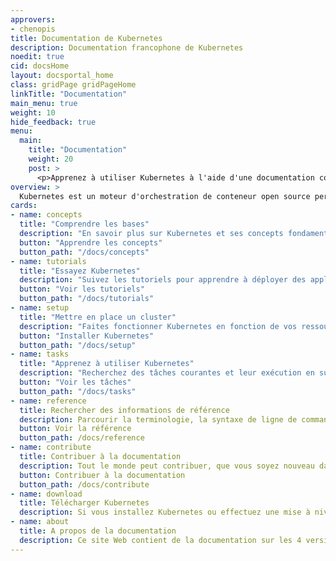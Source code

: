 ```yaml
---
approvers:
- chenopis
title: Documentation de Kubernetes
description: Documentation francophone de Kubernetes
noedit: true
cid: docsHome
layout: docsportal_home
class: gridPage gridPageHome
linkTitle: "Documentation"
main_menu: true
weight: 10
hide_feedback: true
menu:
  main:
    title: "Documentation"
    weight: 20
    post: >
      <p>Apprenez à utiliser Kubernetes à l'aide d'une documentation conceptuelle, didactique et de référence. Vous pouvez même <a href="/editdocs/" data-auto-burger-exclude>aider en contribuant à la documentation</a>!</p>
overview: >
  Kubernetes est un moteur d'orchestration de conteneur open source permettant d'automatiser le déploiement, la mise à l'échelle et la gestion des applications conteneurisées. Le projet open source est hébergé par la Cloud Native Computing Foundation. (<a href="https://www.cncf.io/about">CNCF</a>).
cards:
- name: concepts
  title: "Comprendre les bases"
  description: "En savoir plus sur Kubernetes et ses concepts fondamentaux."
  button: "Apprendre les concepts"
  button_path: "/docs/concepts"
- name: tutorials
  title: "Essayez Kubernetes"
  description: "Suivez les tutoriels pour apprendre à déployer des applications dans Kubernetes."
  button: "Voir les tutoriels"
  button_path: "/docs/tutorials"
- name: setup
  title: "Mettre en place un cluster"
  description: "Faites fonctionner Kubernetes en fonction de vos ressources et de vos besoins."
  button: "Installer Kubernetes"
  button_path: "/docs/setup"
- name: tasks
  title: "Apprenez à utiliser Kubernetes"
  description: "Recherchez des tâches courantes et leur exécution en suivant une courte séquence d'étapes."
  button: "Voir les tâches"
  button_path: "/docs/tasks"
- name: reference
  title: Rechercher des informations de référence
  description: Parcourir la terminologie, la syntaxe de ligne de commande, les types de ressources de l'API et la documentation de l'outil de configuration.
  button: Voir la référence
  button_path: /docs/reference
- name: contribute
  title: Contribuer à la documentation
  description: Tout le monde peut contribuer, que vous soyez nouveau dans le projet ou expérimenté.
  button: Contribuer à la documentation
  button_path: /docs/contribute
- name: download
  title: Télécharger Kubernetes
  description: Si vous installez Kubernetes ou effectuez une mise à niveau vers la version la plus récente, reportez-vous aux notes de version actuelles.
- name: about
  title: A propos de la documentation
  description: Ce site Web contient de la documentation sur les 4 versions actuelles et précédentes de Kubernetes.
---
```

